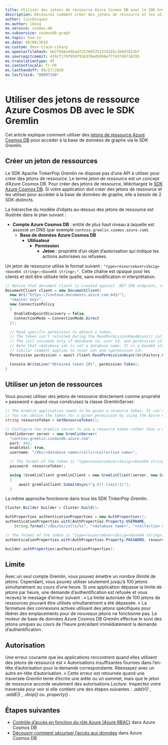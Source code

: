 ```yaml
---
title: Utiliser des jetons de ressource Azure Cosmos DB avec le SDK Gremlin
description: Découvrez comment créer des jetons de ressource et les utiliser pour accéder à la base de données de graphe.
author: luisbosquez
ms.author: lbosq
ms.service: cosmos-db
ms.subservice: cosmosdb-graph
ms.topic: how-to
ms.date: 09/06/2019
ms.custom: devx-track-csharp
ms.openlocfilehash: bb2f948a49badf2578957b137d185c26607923b7
ms.sourcegitcommit: 419cf179f9597936378ed5098ef77437dbf16295
ms.translationtype: HT
ms.contentlocale: fr-FR
ms.lasthandoff: 08/27/2020
ms.locfileid: "88997198"
---
```

# <a name="use-azure-cosmos-db-resource-tokens-with-the-gremlin-sdk"></a>Utiliser des jetons de ressource Azure Cosmos DB avec le SDK Gremlin

Cet article explique comment utiliser des [jetons de ressource Azure Cosmos DB](secure-access-to-data.md) pour accéder à la base de données de graphe via le SDK Gremlin.

## <a name="create-a-resource-token"></a>Créer un jeton de ressources

Le SDK Apache TinkerPop Gremlin ne dispose pas d’une API à utiliser pour créer des jetons de ressource. Le terme *jeton de ressource* est un concept d’Azure Cosmos DB. Pour créer des jetons de ressource, téléchargez le [SDK Azure Cosmos DB](sql-api-sdk-dotnet.md). Si votre application doit créer des jetons de ressource et les utiliser pour accéder à la base de données de graphe, elle a besoin de 2 SDK distincts.

La hiérarchie du modèle d’objets au-dessus des jetons de ressource est illustrée dans le plan suivant :

- **Compte Azure Cosmos DB** : entité de plus haut niveau à laquelle est associé un DNS (par exemple `contoso.gremlin.cosmos.azure.com`).
  - **Base de données Azure Cosmos DB**
    - **Utilisateur**
      - **Permission**
        - **Jeton** : propriété d’un objet d’autorisation qui indique les actions autorisées ou refusées.

Un jeton de ressource utilise le format suivant : `"type=resource&ver=1&sig=<base64 string>;<base64 string>;"`. Cette chaîne est opaque pour les clients et doit être utilisée telle quelle, sans modification ni interprétation.

```csharp
// Notice that document client is created against .NET SDK endpoint, rather than Gremlin.
DocumentClient client = new DocumentClient(
  new Uri("https://contoso.documents.azure.com:443/"), 
  "<master key>", 
  new ConnectionPolicy 
  {
    EnableEndpointDiscovery = false, 
    ConnectionMode = ConnectionMode.Direct 
  });

  // Read specific permission to obtain a token.
  // The token isn't returned during the ReadPermissionReedAsync() call.
  // The call succeeds only if database id, user id, and permission id already exist. 
  // Note that <database id> is not a database name. It is a base64 string that represents the database identifier, for example "KalVAA==".
  // Similar comment applies to <user id> and <permission id>.
  Permission permission = await client.ReadPermissionAsync(UriFactory.CreatePermissionUri("<database id>", "<user id>", "<permission id>"));

  Console.WriteLine("Obtained token {0}", permission.Token);
}
```

## <a name="use-a-resource-token"></a>Utiliser un jeton de ressources
Vous pouvez utiliser des jetons de ressource directement comme propriété « password » quand vous construisez la classe GremlinServer.

```csharp
// The Gremlin application needs to be given a resource token. It can't discover the token on its own.
// You can obtain the token for a given permission by using the Azure Cosmos DB SDK, or you can pass it into the application as a command line argument or configuration value.
string resourceToken = GetResourceToken();

// Configure the Gremlin server to use a resource token rather than a master key.
GremlinServer server = new GremlinServer(
  "contoso.gremlin.cosmosdb.azure.com",
  port: 443,
  enableSsl: true,
  username: "/dbs/<database name>/colls/<collection name>",

  // The format of the token is "type=resource&ver=1&sig=<base64 string>;<base64 string>;".
  password: resourceToken);

  using (GremlinClient gremlinClient = new GremlinClient(server, new GraphSON2Reader(), new GraphSON2Writer(), GremlinClient.GraphSON2MimeType))
  {
      await gremlinClient.SubmitAsync("g.V().limit(1)");
  }
```

La même approche fonctionne dans tous les SDK TinkerPop Gremlin.

```java
Cluster.Builder builder = Cluster.build();

AuthProperties authenticationProperties = new AuthProperties();
authenticationProperties.with(AuthProperties.Property.USERNAME,
    String.format("/dbs/%s/colls/%s", "<database name>", "<collection name>"));

// The format of the token is "type=resource&ver=1&sig=<base64 string>;<base64 string>;".
authenticationProperties.with(AuthProperties.Property.PASSWORD, resourceToken);

builder.authProperties(authenticationProperties);
```

## <a name="limit"></a>Limite

Avec un seul compte Gremlin, vous pouvez émettre un nombre illimité de jetons. Cependant, vous pouvez utiliser seulement jusqu’à 100 jetons simultanément au cours d’une heure. Si une application dépasse la limite de jetons par heure, une demande d’authentification est refusée et vous recevez le message d’erreur suivant : « La limite autorisée de 100 jetons de ressources pouvant être utilisés simultanément a été dépassée. » La fermeture des connexions actives utilisant des jetons spécifiques pour libérer des emplacements pour de nouveaux jetons ne fonctionne pas. Le moteur de base de données Azure Cosmos DB Gremlin effectue le suivi des jetons uniques au cours de l’heure précédant immédiatement la demande d’authentification.

## <a name="permission"></a>Autorisation

Une erreur courante que les applications rencontrent quand elles utilisent des jetons de ressource est « Autorisations insuffisantes fournies dans l’en-tête d’autorisation pour la demande correspondante. Réessayez avec un autre en-tête d’autorisation. » Cette erreur est retournée quand une traversée Gremlin tente d’écrire une arête ou un sommet, mais que le jeton de ressource accorde seulement des autorisations *Lecture*. Inspectez votre traversée pour voir si elle contient une des étapes suivantes : *.addV()* , *.addE()* , *.drop()* ou *.property()* .

## <a name="next-steps"></a>Étapes suivantes
* [Contrôle d’accès en fonction du rôle Azure (Azure RBAC)](role-based-access-control.md) dans Azure Cosmos DB
* [Découvrir comment sécuriser l’accès aux données](secure-access-to-data.md) dans Azure Cosmos DB
